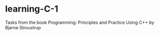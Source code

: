 # learning-C-1
Tasks from the book Programming: Principles and Practice Using C++ by Bjarne Stroustrup
